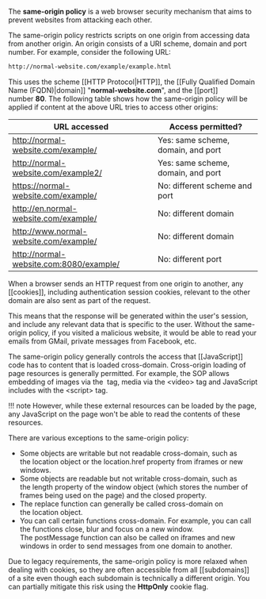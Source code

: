 The **same-origin policy** is a web browser security mechanism that aims to prevent websites from attacking each other.

The same-origin policy restricts scripts on one origin from accessing data from another origin. An origin consists of a URI scheme, domain and port number. For example, consider the following URL:

```bash
http://normal-website.com/example/example.html
```

This uses the scheme [[HTTP Protocol|HTTP]], the [[Fully Qualified Domain Name (FQDN)|domain]] "**normal-website.com**", and the [[port]] number **80**. The following table shows how the same-origin policy will be applied if content at the above URL tries to access other origins:

|URL accessed|Access permitted?|
|---|---|
|http://normal-website.com/example/|Yes: same scheme, domain, and port|
|http://normal-website.com/example2/|Yes: same scheme, domain, and port|
|https://normal-website.com/example/|No: different scheme and port|
|http://en.normal-website.com/example/|No: different domain|
|http://www.normal-website.com/example/|No: different domain|
|http://normal-website.com:8080/example/|No: different port|

When a browser sends an HTTP request from one origin to another, any [[cookies]], including authentication session cookies, relevant to the other domain are also sent as part of the request. 

This means that the response will be generated within the user's session, and include any relevant data that is specific to the user. Without the same-origin policy, if you visited a malicious website, it would be able to read your emails from GMail, private messages from Facebook, etc.

The same-origin policy generally controls the access that [[JavaScript]] code has to content that is loaded cross-domain. Cross-origin loading of page resources is generally permitted. For example, the SOP allows embedding of images via the <img> tag, media via the \<video\> tag and JavaScript includes with the \<script\> tag. 

!!! note
    However, while these external resources can be loaded by the page, any JavaScript on the page won't be able to read the contents of these resources.

There are various exceptions to the same-origin policy:

- Some objects are writable but not readable cross-domain, such as the location object or the location.href property from iframes or new windows.
- Some objects are readable but not writable cross-domain, such as the length property of the window object (which stores the number of frames being used on the page) and the closed property.
- The replace function can generally be called cross-domain on the location object.
- You can call certain functions cross-domain. For example, you can call the functions close, blur and focus on a new window. The postMessage function can also be called on iframes and new windows in order to send messages from one domain to another.

Due to legacy requirements, the same-origin policy is more relaxed when dealing with cookies, so they are often accessible from all [[subdomains]] of a site even though each subdomain is technically a different origin. You can partially mitigate this risk using the **HttpOnly** cookie flag.